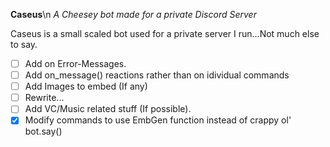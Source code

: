 **__Caseus__**\n
_A Cheesey bot made for a private Discord Server_

Caseus is a small scaled bot used for a private server I run...Not much else to say.

- [ ] Add on Error-Messages.
- [ ] Add on_message() reactions rather than on idividual commands
- [ ] Add Images to embed (If any)
- [ ] Rewrite...
- [ ] Add VC/Music related stuff (If possible).
- [X] Modify commands to use EmbGen function instead of crappy ol' bot.say()
